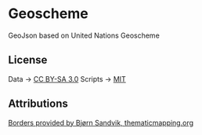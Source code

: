 # Geoscheme
GeoJson based on United Nations Geoscheme

## License
Data → [CC BY-SA 3.0](https://creativecommons.org/licenses/by-sa/3.0/)
Scripts → [MIT](https://opensource.org/license/mit/)

## Attributions
[Borders provided by Bjørn Sandvik, thematicmapping.org](https://thematicmapping.org/downloads/world_borders.php)
